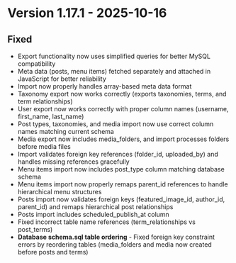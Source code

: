 # Version 1.17.1 - 2025-10-16

## Fixed
- Export functionality now uses simplified queries for better MySQL compatibility
- Meta data (posts, menu items) fetched separately and attached in JavaScript for better reliability
- Import now properly handles array-based meta data format
- Taxonomy export now works correctly (exports taxonomies, terms, and term relationships)
- User export now works correctly with proper column names (username, first_name, last_name)
- Post types, taxonomies, and media import now use correct column names matching current schema
- Media export now includes media_folders, and import processes folders before media files
- Import validates foreign key references (folder_id, uploaded_by) and handles missing references gracefully
- Menu items import now includes post_type column matching database schema
- Menu items import now properly remaps parent_id references to handle hierarchical menu structures
- Posts import now validates foreign keys (featured_image_id, author_id, parent_id) and remaps hierarchical post relationships
- Posts import includes scheduled_publish_at column
- Fixed incorrect table name references (term_relationships vs post_terms)
- **Database schema.sql table ordering** - Fixed foreign key constraint errors by reordering tables (media_folders and media now created before posts and terms)

